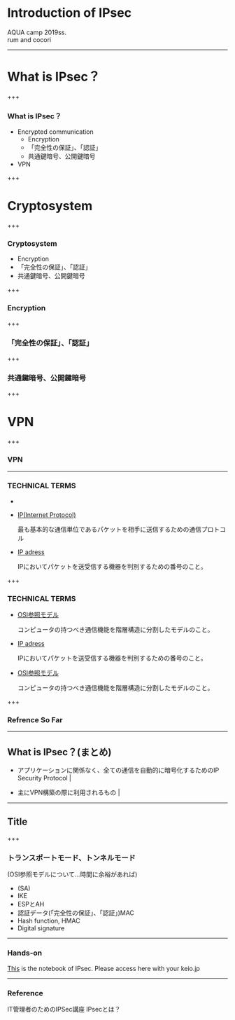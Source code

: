 # Introduction of IPsec

AQUA camp 2019ss.<br />
rum and cocori

---

# What is IPsec？
<!--
インターネットは、その特性上、途中でデータを盗み読むことも可能であり、こうした個人情報をそのままインターネット上で転送するのは、非常に危険な行為だといえる
こうした情報はSSL（Secure Socket Layer）という方式によって暗号化してから送信することが多い。
しかし、これらはWebブラウザや電子メール・クライアントといった、特定のアプリケーションでのみ暗号化を行うものであり、汎用性がない。
そこで、アプリケーションに関係なく、すべての通信を自動的に暗号化してしまおうと考えられたのが、今回解説するIPSecである。
IPSecでは、暗号化をIP（Internet Protocol）プロトコルのレベルで行い、ホストごとにセキュリティを確保することを目的としている。
IP層レベルで自動的に暗号化された通信を行うので、上位のアプリケーションでは暗号化のことを特別に意識する必要はない。
-->
+++
### What is IPsec？


- Encrypted communication
	- Encryption
	- 「完全性の保証」、「認証」
	- 共通鍵暗号、公開鍵暗号
- VPN

+++


# Cryptosystem
+++

### Cryptosystem
- Encryption
- 「完全性の保証」、「認証」
- 共通鍵暗号、公開鍵暗号

+++


### Encryption

+++


### 「完全性の保証」、「認証」

+++


### 共通鍵暗号、公開鍵暗号

+++

# VPN
<!-- 
-->
+++


### VPN



---

### TECHNICAL TERMS

- 

- [IP(Internet Protocol)](https://ja.wikipedia.org/wiki/Internet_Protocol)

	最も基本的な通信単位であるパケットを相手に送信するための通信プロトコル

- [IP adress](https://ja.wikipedia.org/wiki/IPアドレス)

	IPにおいてパケットを送受信する機器を判別するための番号のこと。

+++

### TECHNICAL TERMS

- [OSI参照モデル](https://ja.wikipedia.org/wiki/OSI参照モデル)

	コンピュータの持つべき通信機能を階層構造に分割したモデルのこと。

- [IP adress](https://ja.wikipedia.org/wiki/IPアドレス)

	IPにおいてパケットを送受信する機器を判別するための番号のこと。

- [OSI参照モデル](https://ja.wikipedia.org/wiki/OSI参照モデル)

	コンピュータの持つべき通信機能を階層構造に分割したモデルのこと。

+++

### Refrence So Far

---

## What is IPsec？(まとめ)

- アプリケーションに関係なく、全ての通信を自動的に暗号化するためのIP Security Protocol |

- 主にVPN構築の際に利用されるもの |

---




## Title

+++

### トランスポートモード、トンネルモード
(OSI参照モデルについて...時間に余裕があれば)
- (SA)
- IKE
- ESPとAH
- 認証データ(「完全性の保証」、「認証」)MAC
- Hash function, HMAC
- Digital signature

---

### Hands-on

[This](https://drive.google.com/open?id=15dCljthLrtDskK0bEveo6B9Y4XRDQBoQ) is the notebook of IPsec.
Please access here with your keio.jp


---

### Reference 
IT管理者のためのIPSec講座
IPsecとは？
